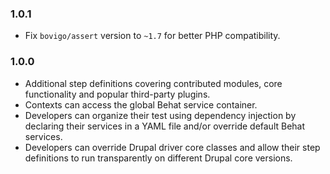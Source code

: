### 1.0.1
- Fix `bovigo/assert` version to `~1.7` for better PHP compatibility.

### 1.0.0
- Additional step definitions covering contributed modules, core functionality
  and popular third-party plugins.
- Contexts can access the global Behat service container.
- Developers can organize their test using dependency injection by declaring
  their services in a YAML file and/or override default Behat services.
- Developers can override Drupal driver core classes and allow their step
  definitions to run transparently on different Drupal core versions.
